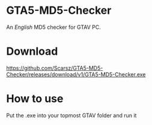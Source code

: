 # GTA5-MD5-Checker
An *English* MD5 checker for GTAV PC.

# Download
https://github.com/Scarsz/GTA5-MD5-Checker/releases/download/v1/GTA5-MD5-Checker.exe

# How to use
Put the .exe into your topmost GTAV folder and run it
